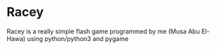 # Racey
Racey is a really simple flash game programmed by me (Musa Abu El-Hawa) using python/python3 and pygame 

